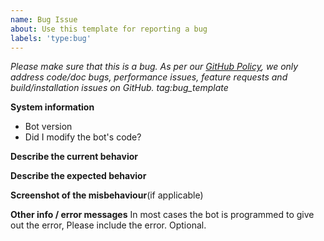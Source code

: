 ```yaml
---
name: Bug Issue
about: Use this template for reporting a bug
labels: 'type:bug'
---
```


<em>Please make sure that this is a bug. As per our
[GitHub Policy](https://github.com/DisBots-Studios-Inc/Spark/blob/master/ISSUES.md),
we only address code/doc bugs, performance issues, feature requests and
build/installation issues on GitHub. tag:bug_template</em>

**System information**
- Bot version
- Did I modify the bot's code?

**Describe the current behavior**

**Describe the expected behavior**

**Screenshot of the misbehaviour**(if applicable)

**Other info / error messages** In most cases the bot is programmed to give out the error,
Please include the error. Optional.